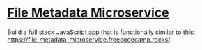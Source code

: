 # [File Metadata Microservice](https://www.freecodecamp.org/learn/apis-and-microservices/apis-and-microservices-projects/file-metadata-microservice)

Build a full stack JavaScript app that is functionally similar to this: https://file-metadata-microservice.freecodecamp.rocks/.
